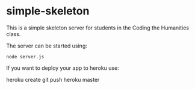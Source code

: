 simple-skeleton
===============

This is a simple skeleton server for students in the Coding the Humanities class. 

The server can be started using:

```
node server.js
```

If you want to deploy your app to heroku use:

heroku create
git push heroku master

